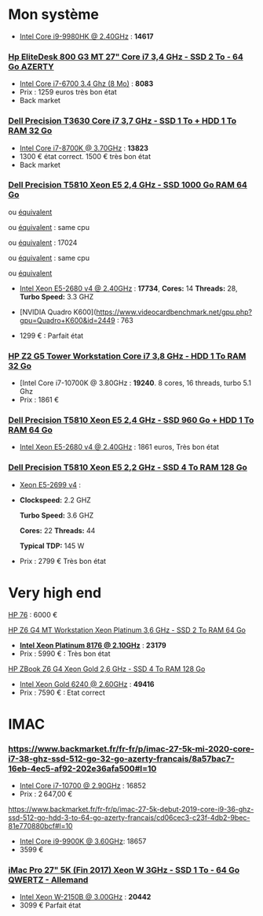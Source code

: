 # Mon système

- [Intel Core i9-9980HK @ 2.40GHz](https://www.cpubenchmark.net/cpu.php?cpu=Intel+Core+i9-9980HK+%40+2.40GHz&id=3451) : **14617**



### [Hp EliteDesk 800 G3 MT 27" Core i7 3,4 GHz - SSD 2 To - 64 Go AZERTY](https://www.backmarket.fr/fr-fr/p/hp-elitedesk-800-g3-mt-27-core-i7-34-ghz-ssd-2-to-64-go-azerty/17690ea2-a865-4dae-9632-98ede6968d75#l=11)

-  [Intel Core i7-6700 3.4 Ghz (8 Mo)](https://www.cpubenchmark.net/cpu.php?cpu=Intel+Core+i7-6700+%40+3.40GHz&id=2598) : **8083**
- Prix : 1259 euros très bon état
- Back market

### [Dell Precision T3630 Core i7 3,7 GHz - SSD 1 To + HDD 1 To RAM 32 Go](https://www.backmarket.fr/fr-fr/p/dell-precision-t3630-core-i7-37-ghz-ssd-1-to-hdd-1-to-ram-32-go/1e40c149-c21d-419e-800f-4f27a70ec4c8#l=12)

- [Intel Core i7-8700K @ 3.70GHz](https://www.cpubenchmark.net/cpu.php?cpu=Intel+Core+i7-8700K+%40+3.70GHz&id=3098) : **13823**
- 1300 € état correct. 1500 € très bon état
- Back market

### [Dell Precision T5810 Xeon E5 2,4 GHz - SSD 1000 Go RAM 64 Go](https://www.backmarket.fr/fr-fr/p/dell-precision-t5810-xeon-e5-24-ghz-ssd-1000-go-ram-64-go/82728013-e36c-4253-8832-ddea6ef9096e#l=10)

ou [équivalent](https://www.backmarket.fr/fr-fr/p/dell-precision-5810-xeon-e5-20-ghz-ssd-1000-go-hdd-1-to-ram-16-go/81510b47-851c-4c99-8824-18268780f254#l=11)

ou [équivalent](https://www.backmarket.fr/fr-fr/p/dell-precision-t5810-xeon-e5-24-ghz-ssd-1-to-hdd-1-to-ram-64-go/0f2c0075-7b83-450d-824a-1f72630d582e#l=10) : same cpu

ou [équivalent](https://www.backmarket.fr/fr-fr/p/hp-envy-desktop-te01-1032ns-intel-core-i7-ghz-ssd-1-to-hdd-2-to-ram-32-go/6c389c2b-1d62-444f-b5c0-64c884ecfac0#l=12) : 17024

ou [équivalent](https://www.backmarket.fr/fr-fr/p/dell-precision-t5810-xeon-e5-24-ghz-ssd-960-go-hdd-1-to-ram-64-go/6b874592-f712-44ff-9ff5-206925edcfed#l=10) : same cpu

ou [équivalent](https://www.backmarket.fr/fr-fr/p/dell-precision-t7810-xeon-e5-24-ghz-ssd-1000-go-ram-128-go/050c7c96-1bf8-4d80-a9a1-7124cf52cb76#l=10)

- [Intel Xeon E5-2680 v4 @ 2.40GHz](https://www.cpubenchmark.net/cpu.php?cpu=Intel+Xeon+E5-2680+v4+%40+2.40GHz&id=2779) : **17734**, **Cores:** 14 **Threads:** 28, **Turbo Speed:** 3.3 GHZ

- [NVIDIA Quadro K600](https://www.videocardbenchmark.net/gpu.php?gpu=Quadro+K600&id=2449 : 763

- 1299 € : Parfait état

  

### [HP Z2 G5 Tower Workstation Core i7 3,8 GHz - HDD 1 To RAM 32 Go](https://www.backmarket.fr/fr-fr/p/hp-z2-g5-twr-i7-10700k-ghz-hdd-1-to-ram-0-go/5cc33829-3585-495e-acc5-0db17bb63c31#l=10)

- [Intel Core i7-10700K @ 3.80GHz : **19240**. 8 cores, 16 threads, turbo 5.1 Ghz
- Prix : 1861 €

### [Dell Precision T5810 Xeon E5 2,4 GHz - SSD 960 Go + HDD 1 To RAM 64 Go](https://www.backmarket.fr/fr-fr/p/dell-precision-t5810-xeon-e5-24-ghz-ssd-960-go-hdd-1-to-ram-64-go/6b874592-f712-44ff-9ff5-206925edcfed#l=10)

- [Intel Xeon E5-2680 v4 @ 2.40GHz](https://www.cpubenchmark.net/cpu.php?cpu=Intel+Xeon+E5-2680+v4+%40+2.40GHz&id=2779) : 1861 euros, Très bon état



### [Dell Precision T5810 Xeon E5 2,2 GHz - SSD 4 To RAM 128 Go](https://www.backmarket.fr/fr-fr/p/dell-precision-t5810-xeon-e5-2699-v4-22-ghz-hdd-4-to-ram-128-go/993abc51-5619-435e-85e1-f11eecdaf6aa#l=11)

- [Xeon E5-2699 v4](https://www.cpubenchmark.net/cpu.php?cpu=Intel+Xeon+E5-2699+v4+%40+2.20GHz&id=2753) : 

- **Clockspeed:** 2.2 GHZ

  **Turbo Speed:** 3.6 GHZ

  **Cores:** 22 **Threads:** 44

  **Typical TDP:** 145 W

- Prix  : 2799 € Très bon état



# Very high end

[HP 76](https://www.backmarket.fr/fr-fr/p/hp-z6-g4-mt-workstation-xeon-platinum-36-ghz-ssd-2-to-ram-64-go/fe4e3c7c-336b-4a92-97f0-21dfc9915f88#l=11) : 6000 €

[HP Z6 G4 MT Workstation Xeon Platinum 3,6 GHz - SSD 2 To RAM 64 Go](https://www.backmarket.fr/fr-fr/p/hp-z6-g4-mt-workstation-xeon-platinum-36-ghz-ssd-2-to-ram-64-go/fe4e3c7c-336b-4a92-97f0-21dfc9915f88#l=11)

- [**Intel Xeon Platinum 8176 @ 2.10GHz**](https://www.cpubenchmark.net/cpu.php?cpu=Intel+Xeon+Platinum+8176+%40+2.10GHz&id=3473) : **23179**
- Prix : 5990 € : Très bon état

[HP ZBook Z6 G4 Xeon Gold 2,6 GHz - SSD 4 To RAM 128 Go](https://www.backmarket.fr/fr-fr/p/hp-zbook-z6-g4-xeon-gold-6240-26-ghz-ssd-4-to-128-go-nvidia-quadro-rtx-4000/4259e016-2987-4e6c-83b3-daa916ec3445#l=12)

- [Intel Xeon Gold 6240 @ 2.60GHz](https://www.cpubenchmark.net/cpu.php?cpu=Intel+Xeon+Gold+6240+%40+2.60GHz&id=3613&cpuCount=2) : **49416**
- Prix : 7590 € : Etat correct



# IMAC

### https://www.backmarket.fr/fr-fr/p/imac-27-5k-mi-2020-core-i7-38-ghz-ssd-512-go-32-go-azerty-francais/8a57bac7-16eb-4ec5-af92-202e36afa500#l=10

- [Intel Core i7-10700 @ 2.90GHz](https://www.cpubenchmark.net/cpu.php?cpu=Intel+Core+i7-10700+%40+2.90GHz&id=3747) : 16852
- Prix : 2 647,00 €

https://www.backmarket.fr/fr-fr/p/imac-27-5k-debut-2019-core-i9-36-ghz-ssd-512-go-hdd-3-to-64-go-azerty-francais/cd06cec3-c23f-4db2-9bec-81e770880bcf#l=10

- [Intel Core i9-9900K @ 3.60GHz](https://www.cpubenchmark.net/cpu.php?cpu=Intel+Core+i9-9900K+%40+3.60GHz&id=3334): 18657
- 3599 €

### [iMac Pro 27" 5K (Fin 2017) Xeon W 3GHz - SSD 1 To - 64 Go QWERTZ - Allemand](https://www.backmarket.fr/fr-fr/p/imac-pro-27-5k-fin-2017-xeon-w-3ghz-ssd-1-to-64-go-qwertz-allemand/0ecd4210-047a-47e6-99ec-461bb5bd3bd3#l=10)

- [Intel Xeon W-2150B @ 3.00GHz](https://www.cpubenchmark.net/cpu.php?cpu=Intel+Xeon+W-2150B+%40+3.00GHz&id=3162) : **20442**
- 3099 € Parfait état
